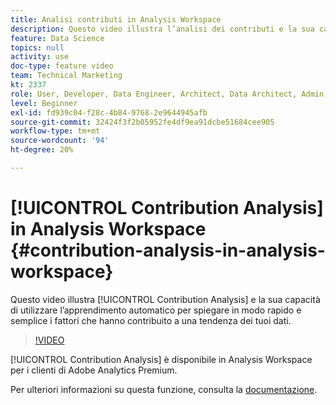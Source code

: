 ```yaml
---
title: Analisi contributi in Analysis Workspace
description: Questo video illustra l’analisi dei contributi e la sua capacità di utilizzare l’apprendimento automatico per spiegare in modo rapido e semplice i fattori che hanno contribuito a una tendenza dei tuoi dati.
feature: Data Science
topics: null
activity: use
doc-type: feature video
team: Technical Marketing
kt: 2337
role: User, Developer, Data Engineer, Architect, Data Architect, Admin, Leader
level: Beginner
exl-id: fd939c04-f28c-4b84-9768-2e9644945afb
source-git-commit: 32424f3f2b05952fe4df9ea91dcbe51684cee905
workflow-type: tm+mt
source-wordcount: '94'
ht-degree: 20%

---
```


# [!UICONTROL Contribution Analysis] in Analysis Workspace {#contribution-analysis-in-analysis-workspace}

Questo video illustra [!UICONTROL Contribution Analysis] e la sua capacità di utilizzare l’apprendimento automatico per spiegare in modo rapido e semplice i fattori che hanno contribuito a una tendenza dei tuoi dati.

>[!VIDEO](https://video.tv.adobe.com/v/25443/?quality=12)

[!UICONTROL Contribution Analysis] è disponibile in Analysis Workspace per i clienti di Adobe Analytics Premium.

Per ulteriori informazioni su questa funzione, consulta la [documentazione](https://marketing.adobe.com/resources/help/en_US/analytics/analysis-workspace/anomaly_detection.html).
